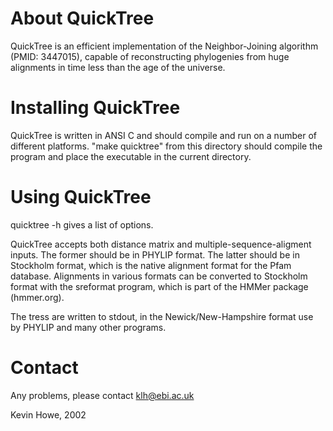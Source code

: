 About QuickTree
===============

QuickTree is an efficient implementation of the Neighbor-Joining
algorithm (PMID: 3447015), capable of reconstructing phylogenies 
from huge alignments in time less than the age of the universe.


Installing QuickTree
====================

QuickTree is written in ANSI C and should compile and run on a number
of different platforms. "make quicktree" from this directory should
compile the program and place the executable in the current directory.


Using QuickTree
===============

quicktree -h gives a list of options.

QuickTree accepts both distance matrix and multiple-sequence-aligment
inputs. The former should be in PHYLIP format. The latter should be in
Stockholm format, which is the native alignment format for the Pfam
database. Alignments in various formats can be converted to Stockholm
format with the sreformat program, which is part of the HMMer package 
(hmmer.org).

The tress are written to stdout, in the Newick/New-Hampshire format
use by PHYLIP and many other programs.


Contact
=======

Any problems, please contact klh@ebi.ac.uk

Kevin Howe, 2002

